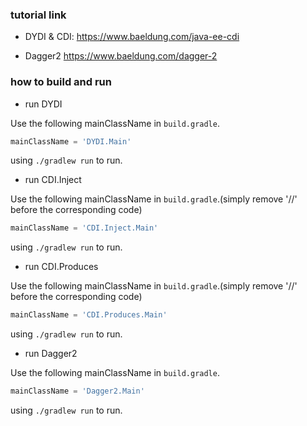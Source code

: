 ### tutorial link

* DYDI & CDI:
https://www.baeldung.com/java-ee-cdi

* Dagger2
https://www.baeldung.com/dagger-2

### how to build and run

* run DYDI

Use the following mainClassName in `build.gradle`.

```groovy
mainClassName = 'DYDI.Main'
```

using `./gradlew run` to run.

* run CDI.Inject

Use the following mainClassName in `build.gradle`.(simply remove '//' before the corresponding code)

```groovy
mainClassName = 'CDI.Inject.Main'
```

using `./gradlew run` to run.

* run CDI.Produces

Use the following mainClassName in `build.gradle`.(simply remove '//' before the corresponding code)

```groovy
mainClassName = 'CDI.Produces.Main'
```

using `./gradlew run` to run.

* run Dagger2

Use the following mainClassName in `build.gradle`.

```groovy
mainClassName = 'Dagger2.Main'
```

using `./gradlew run` to run.